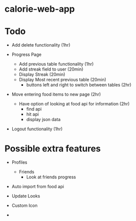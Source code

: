 # calorie-web-app

# Todo
- Add delete functionality (1hr)
- Progress Page 
    - Add previous table functionality (1hr)
    - Add streak field to user (20min)
    - Display Streak (20min)
    - Display Most recent previous table (20min)
        - buttons left and right to switch between tables (2hr)

- Move entering food items to new page (2hr)
    - Have option of looking at food api for information (2hr)
        - find api
        - hit api
        - display json data

- Logout functionality (1hr)



# Possible extra features
- Profiles
    - Friends
        - Look at friends progress

- Auto import from food api
- Update Looks
- Custom Icon
- 

